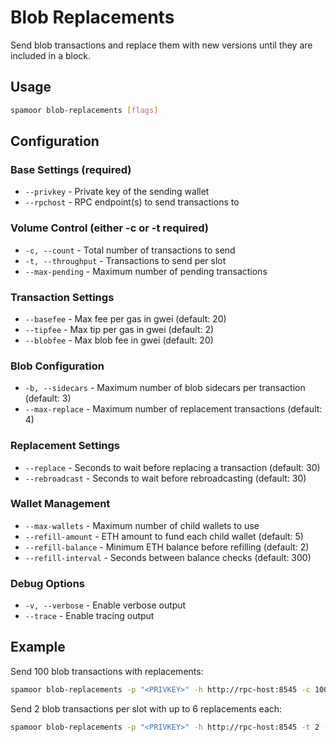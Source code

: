 # Blob Replacements

Send blob transactions and replace them with new versions until they are included in a block.

## Usage

```bash
spamoor blob-replacements [flags]
```

## Configuration

### Base Settings (required)
- `--privkey` - Private key of the sending wallet
- `--rpchost` - RPC endpoint(s) to send transactions to

### Volume Control (either -c or -t required)
- `-c, --count` - Total number of transactions to send
- `-t, --throughput` - Transactions to send per slot
- `--max-pending` - Maximum number of pending transactions

### Transaction Settings
- `--basefee` - Max fee per gas in gwei (default: 20)
- `--tipfee` - Max tip per gas in gwei (default: 2)
- `--blobfee` - Max blob fee in gwei (default: 20)

### Blob Configuration
- `-b, --sidecars` - Maximum number of blob sidecars per transaction (default: 3)
- `--max-replace` - Maximum number of replacement transactions (default: 4)

### Replacement Settings
- `--replace` - Seconds to wait before replacing a transaction (default: 30)
- `--rebroadcast` - Seconds to wait before rebroadcasting (default: 30)

### Wallet Management
- `--max-wallets` - Maximum number of child wallets to use
- `--refill-amount` - ETH amount to fund each child wallet (default: 5)
- `--refill-balance` - Minimum ETH balance before refilling (default: 2)
- `--refill-interval` - Seconds between balance checks (default: 300)

### Debug Options
- `-v, --verbose` - Enable verbose output
- `--trace` - Enable tracing output

## Example

Send 100 blob transactions with replacements:
```bash
spamoor blob-replacements -p "<PRIVKEY>" -h http://rpc-host:8545 -c 100
```

Send 2 blob transactions per slot with up to 6 replacements each:
```bash
spamoor blob-replacements -p "<PRIVKEY>" -h http://rpc-host:8545 -t 2 --max-replace 6
``` 